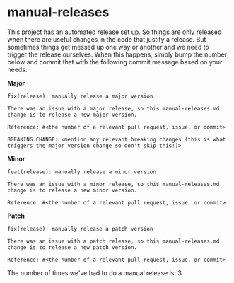 # manual-releases

This project has an automated release set up. So things are only released when
there are useful changes in the code that justify a release. But sometimes
things get messed up one way or another and we need to trigger the release
ourselves. When this happens, simply bump the number below and commit that with
the following commit message based on your needs:

**Major**

```
fix(release): manually release a major version

There was an issue with a major release, so this manual-releases.md
change is to release a new major version.

Reference: #<the number of a relevant pull request, issue, or commit>

BREAKING CHANGE: <mention any relevant breaking changes (this is what triggers the major version change so don't skip this!)>
```

**Minor**

```
feat(release): manually release a minor version

There was an issue with a minor release, so this manual-releases.md
change is to release a new minor version.

Reference: #<the number of a relevant pull request, issue, or commit>
```

**Patch**

```
fix(release): manually release a patch version

There was an issue with a patch release, so this manual-releases.md
change is to release a new patch version.

Reference: #<the number of a relevant pull request, issue, or commit>
```

The number of times we've had to do a manual release is: 3
